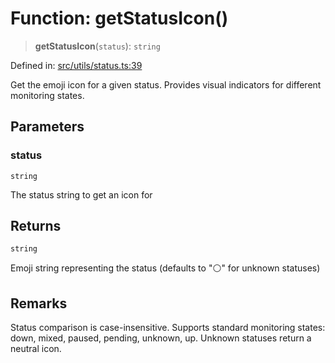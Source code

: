 # Function: getStatusIcon()

> **getStatusIcon**(`status`): `string`

Defined in: [src/utils/status.ts:39](https://github.com/Nick2bad4u/Uptime-Watcher/blob/8a1973382d5fe14c52996ecda381894eb7ecd4a6/src/utils/status.ts#L39)

Get the emoji icon for a given status.
Provides visual indicators for different monitoring states.

## Parameters

### status

`string`

The status string to get an icon for

## Returns

`string`

Emoji string representing the status (defaults to "⚪" for unknown statuses)

## Remarks

Status comparison is case-insensitive. Supports standard monitoring states:
down, mixed, paused, pending, unknown, up. Unknown statuses return a neutral icon.
